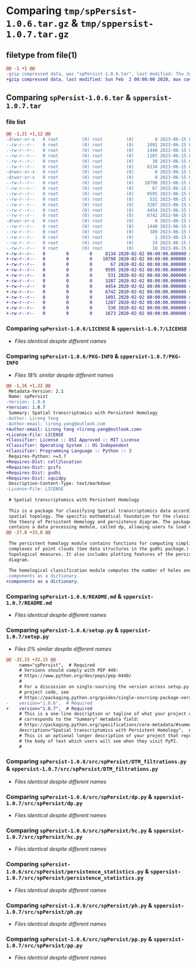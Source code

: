 # Comparing `tmp/spPersist-1.0.6.tar.gz` & `tmp/sppersist-1.0.7.tar.gz`

## filetype from file(1)

```diff
@@ -1 +1 @@
-gzip compressed data, was "spPersist-1.0.6.tar", last modified: Thu Jun 15 05:26:04 2023, max compression
+gzip compressed data, last modified: Sun Feb  2 00:00:00 2020, max compression
```

## Comparing `spPersist-1.0.6.tar` & `sppersist-1.0.7.tar`

### file list

```diff
@@ -1,21 +1,12 @@
-drwxr-xr-x   0 root         (0) root         (0)        0 2023-06-15 05:26:04.774878 spPersist-1.0.6/
--rw-r--r--   0 root         (0) root         (0)     1091 2023-06-15 05:25:44.000000 spPersist-1.0.6/LICENSE
--rw-r--r--   0 root         (0) root         (0)     1440 2023-06-15 05:26:04.773878 spPersist-1.0.6/PKG-INFO
--rw-r--r--   0 root         (0) root         (0)     1207 2023-06-15 05:25:44.000000 spPersist-1.0.6/README.md
--rw-r--r--   0 root         (0) root         (0)       38 2023-06-15 05:26:04.774878 spPersist-1.0.6/setup.cfg
--rw-r--r--   0 root         (0) root         (0)     8134 2023-06-15 05:25:44.000000 spPersist-1.0.6/setup.py
-drwxr-xr-x   0 root         (0) root         (0)        0 2023-06-15 05:26:04.768877 spPersist-1.0.6/src/
-drwxr-xr-x   0 root         (0) root         (0)        0 2023-06-15 05:26:04.771878 spPersist-1.0.6/src/spPersist/
--rw-r--r--   0 root         (0) root         (0)    10798 2023-06-15 05:23:44.000000 spPersist-1.0.6/src/spPersist/DTM_filtrations.py
--rw-r--r--   0 root         (0) root         (0)       67 2023-06-15 05:23:42.000000 spPersist-1.0.6/src/spPersist/__init__.py
--rw-r--r--   0 root         (0) root         (0)     9595 2023-06-15 05:23:42.000000 spPersist-1.0.6/src/spPersist/dp.py
--rw-r--r--   0 root         (0) root         (0)      531 2023-06-15 05:23:42.000000 spPersist-1.0.6/src/spPersist/hc.py
--rw-r--r--   0 root         (0) root         (0)     3287 2023-06-15 05:23:43.000000 spPersist-1.0.6/src/spPersist/persistence_statistics.py
--rw-r--r--   0 root         (0) root         (0)     4454 2023-06-15 05:23:42.000000 spPersist-1.0.6/src/spPersist/ph.py
--rw-r--r--   0 root         (0) root         (0)     6742 2023-06-15 05:25:11.000000 spPersist-1.0.6/src/spPersist/pp.py
-drwxr-xr-x   0 root         (0) root         (0)        0 2023-06-15 05:26:04.773878 spPersist-1.0.6/src/spPersist.egg-info/
--rw-r--r--   0 root         (0) root         (0)     1440 2023-06-15 05:26:04.000000 spPersist-1.0.6/src/spPersist.egg-info/PKG-INFO
--rw-r--r--   0 root         (0) root         (0)      389 2023-06-15 05:26:04.000000 spPersist-1.0.6/src/spPersist.egg-info/SOURCES.txt
--rw-r--r--   0 root         (0) root         (0)        1 2023-06-15 05:26:04.000000 spPersist-1.0.6/src/spPersist.egg-info/dependency_links.txt
--rw-r--r--   0 root         (0) root         (0)       34 2023-06-15 05:26:04.000000 spPersist-1.0.6/src/spPersist.egg-info/requires.txt
--rw-r--r--   0 root         (0) root         (0)       10 2023-06-15 05:26:04.000000 spPersist-1.0.6/src/spPersist.egg-info/top_level.txt
+-rw-r--r--   0        0        0     8134 2020-02-02 00:00:00.000000 sppersist-1.0.7/setup.py
+-rw-r--r--   0        0        0    10798 2020-02-02 00:00:00.000000 sppersist-1.0.7/src/spPersist/DTM_filtrations.py
+-rw-r--r--   0        0        0       67 2020-02-02 00:00:00.000000 sppersist-1.0.7/src/spPersist/__init__.py
+-rw-r--r--   0        0        0     9595 2020-02-02 00:00:00.000000 sppersist-1.0.7/src/spPersist/dp.py
+-rw-r--r--   0        0        0      531 2020-02-02 00:00:00.000000 sppersist-1.0.7/src/spPersist/hc.py
+-rw-r--r--   0        0        0     3287 2020-02-02 00:00:00.000000 sppersist-1.0.7/src/spPersist/persistence_statistics.py
+-rw-r--r--   0        0        0     4454 2020-02-02 00:00:00.000000 sppersist-1.0.7/src/spPersist/ph.py
+-rw-r--r--   0        0        0     6742 2020-02-02 00:00:00.000000 sppersist-1.0.7/src/spPersist/pp.py
+-rw-r--r--   0        0        0     1091 2020-02-02 00:00:00.000000 sppersist-1.0.7/LICENSE
+-rw-r--r--   0        0        0     1207 2020-02-02 00:00:00.000000 sppersist-1.0.7/README.md
+-rw-r--r--   0        0        0      530 2020-02-02 00:00:00.000000 sppersist-1.0.7/pyproject.toml
+-rw-r--r--   0        0        0     1673 2020-02-02 00:00:00.000000 sppersist-1.0.7/PKG-INFO
```

### Comparing `spPersist-1.0.6/LICENSE` & `sppersist-1.0.7/LICENSE`

 * *Files identical despite different names*

### Comparing `spPersist-1.0.6/PKG-INFO` & `sppersist-1.0.7/PKG-INFO`

 * *Files 18% similar despite different names*

```diff
@@ -1,16 +1,22 @@
 Metadata-Version: 2.1
 Name: spPersist
-Version: 1.0.6
+Version: 1.0.7
 Summary: Spatial transcriptomics with Persistent Homology
-Author: Lirong Yang
-Author-email: lirong.yang@outlook.com
+Author-email: Lirong Yang <lirong.yang@outlook.com>
+License-File: LICENSE
+Classifier: License :: OSI Approved :: MIT License
+Classifier: Operating System :: OS Independent
+Classifier: Programming Language :: Python :: 3
 Requires-Python: >=3.7
+Requires-Dist: cell2location
+Requires-Dist: gcsfs
+Requires-Dist: gudhi
+Requires-Dist: squidpy
 Description-Content-Type: text/markdown
-License-File: LICENSE
 
 # Spatial transcriptomics with Persistent Homology
 
 This is a package for classifying Spatial transcriptomics data according to its 
 spatial topology. The specific mathematical foundation for the classification is
 the theory of Persistent Homology and persistence diagram. The package 
 contains a data processing module, called dp, allowing users to load either the
@@ -27,8 +33,8 @@
 
 The persistent homology module contains functions for computing simplicial 
 complexes of point clouds (See data structures in the gudhi package.) and their
 topological measures. It also includes plotting features of the persistence 
 diagram.
 
 The homological classification module computes the number of holes and connected
-components as a dictionary.
+components as a dictionary.
```

### Comparing `spPersist-1.0.6/README.md` & `sppersist-1.0.7/README.md`

 * *Files identical despite different names*

### Comparing `spPersist-1.0.6/setup.py` & `sppersist-1.0.7/setup.py`

 * *Files 0% similar despite different names*

```diff
@@ -32,15 +32,15 @@
     name="spPersist",  # Required
     # Versions should comply with PEP 440:
     # https://www.python.org/dev/peps/pep-0440/
     #
     # For a discussion on single-sourcing the version across setup.py and the
     # project code, see
     # https://packaging.python.org/guides/single-sourcing-package-version/
-    version="1.0.6",  # Required
+    version="1.0.7",  # Required
     # This is a one-line description or tagline of what your project does. This
     # corresponds to the "Summary" metadata field:
     # https://packaging.python.org/specifications/core-metadata/#summary
     description="Spatial transcriptomics with Persistent Homology",  # Optional
     # This is an optional longer description of your project that represents
     # the body of text which users will see when they visit PyPI.
     #
```

### Comparing `spPersist-1.0.6/src/spPersist/DTM_filtrations.py` & `sppersist-1.0.7/src/spPersist/DTM_filtrations.py`

 * *Files identical despite different names*

### Comparing `spPersist-1.0.6/src/spPersist/dp.py` & `sppersist-1.0.7/src/spPersist/dp.py`

 * *Files identical despite different names*

### Comparing `spPersist-1.0.6/src/spPersist/hc.py` & `sppersist-1.0.7/src/spPersist/hc.py`

 * *Files identical despite different names*

### Comparing `spPersist-1.0.6/src/spPersist/persistence_statistics.py` & `sppersist-1.0.7/src/spPersist/persistence_statistics.py`

 * *Files identical despite different names*

### Comparing `spPersist-1.0.6/src/spPersist/ph.py` & `sppersist-1.0.7/src/spPersist/ph.py`

 * *Files identical despite different names*

### Comparing `spPersist-1.0.6/src/spPersist/pp.py` & `sppersist-1.0.7/src/spPersist/pp.py`

 * *Files identical despite different names*

